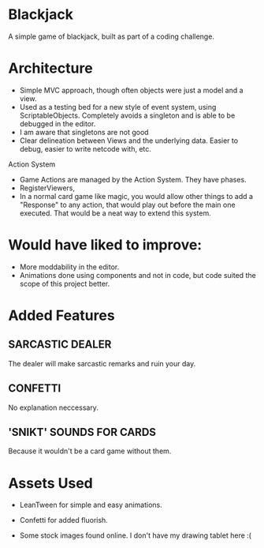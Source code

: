# Blackjack
A simple game of blackjack, built as part of a coding challenge.

# Architecture

- Simple MVC approach, though often objects were just a model and a view.
- Used as a testing bed for a new style of event system, using ScriptableObjects. Completely avoids a singleton and is able to be debugged in the editor.
- I am aware that singletons are not good
- Clear delineation between Views and the underlying data. Easier to debug, easier to write netcode with, etc.

Action System

- Game Actions are managed by the Action System. They have phases.
- RegisterViewers,  
- In a normal card game like magic, you would allow other things to add a "Response" to any action, that would play out before the main one executed. That would be a neat way to extend this system.

# Would have liked to improve:

- More moddability in the editor. 
- Animations done using components and not in code, but code suited the scope of this project better.

# Added Features

## SARCASTIC DEALER
The dealer will make sarcastic remarks and ruin your day.

## CONFETTI
No explanation neccessary.

## 'SNIKT' SOUNDS FOR CARDS
Because it wouldn't be a card game without them.

# Assets Used

- LeanTween for simple and easy animations.

- Confetti for added fluorish.

- Some stock images found online. I don't have my drawing tablet here :(
